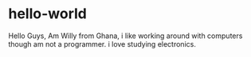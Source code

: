 # hello-world
Hello Guys,
Am Willy from Ghana, i like working around with computers though am not a programmer.
i love studying electronics.
